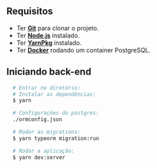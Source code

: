 ## Requisitos

- Ter [**Git**](https://git-scm.com/) para clonar o projeto.
- Ter [**Node.js**](https://nodejs.org/en/) instalado.
- Ter [**YarnPkg**](https://yarnpkg.com/) instalado.
- Ter [**Docker**](https://www.docker.com/) rodando um container PostgreSQL.

## Iniciando back-end
```bash
  # Entrar no diretório:
  # Instalar as dependências:
  $ yarn

  # Configurações do postgres:
  ./ormconfig.json

  # Rodar as migrations:
  $ yarn typeorm migration:run

  # Rodar a aplicação:
  $ yarn dev:server
```


